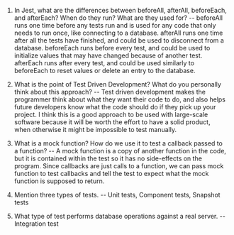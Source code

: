<!-- Answers to the Short Answer Essay Questions go here -->


1. In Jest, what are the differences between beforeAll, afterAll, beforeEach, and afterEach? When do they run? What are they used for? -- beforeAll runs one time before any tests run and is used for any code that only needs to run once, like connecting to a database. afterAll runs one time after all the tests have finished, and could be used to disconnect from a database. beforeEach runs before every test, and could be used to initialize values that may have changed because of another test. afterEach runs after every test, and could be used similarly to beforeEach to reset values or delete an entry to the database.


1. What is the point of Test Driven Development? What do you personally think about this approach? -- Test driven development makes the programmer think about what they want their code to do, and also helps future developers know what the code should do if they pick up your project. I think this is a good approach to be used with large-scale software because it will be worth the effort to have a solid product, when otherwise it might be impossible to test manually.


1. What is a mock function? How do we use it to test a callback passed to a function? -- A mock function is a copy of another function in the code, but it is contained within the test so it has no side-effects on the program. Since callbacks are just calls to a function, we can pass mock function to test callbacks and tell the test to expect what the mock function is supposed to return.


1. Mention three types of tests. -- Unit tests, Component tests, Snapshot tests


1. What type of test performs database operations against a real server. -- Integration test
